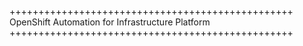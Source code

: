 +++++++++++++++++++++++++++++++++++++++++++++++++
OpenShift Automation for Infrastructure Platform
+++++++++++++++++++++++++++++++++++++++++++++++++
